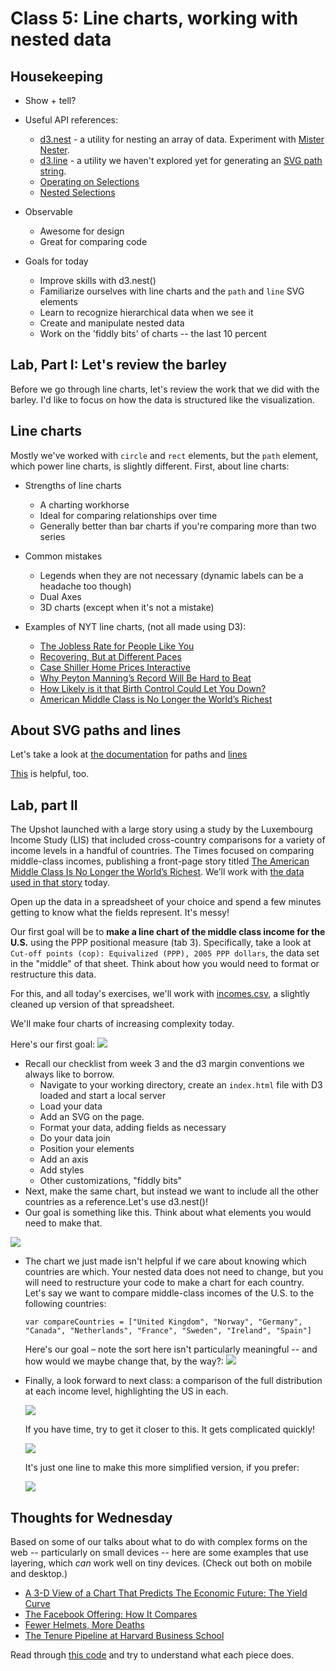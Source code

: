 # Class 5: Line charts, working with nested data

## Housekeeping
* Show + tell?
* Useful API references:
  * [d3.nest](https://github.com/mbostock/d3/wiki/Arrays#nest) - a utility for nesting an array of data. Experiment with [Mister Nester](http://bl.ocks.org/shancarter/raw/4748131/).
  * [d3.line](https://github.com/mbostock/d3/wiki/SVG-Shapes#line) - a utility we haven't explored yet for generating an [SVG path string](http://www.w3schools.com/svg/svg_path.asp).
  * [Operating on Selections](https://github.com/mbostock/d3/wiki/Selections#operating-on-selections)
  * [Nested Selections](https://bost.ocks.org/mike/nest/)
* Observable
  * Awesome for design
  * Great for comparing code


* Goals for today
  * Improve skills with d3.nest()
  * Familiarize ourselves with line charts and the `path` and `line` SVG elements
  * Learn to recognize hierarchical data when we see it
  * Create and manipulate nested data
  * Work on the 'fiddly bits' of charts -- the last 10 percent

## Lab, Part I: Let's review the barley
Before we go through line charts, let's review the work that we did with the barley. I'd like to focus on how the data is structured like the visualization. 

## Line charts
Mostly we've worked with `circle` and `rect` elements, but the `path` element, which power line charts, is slightly different. First, about line charts:

* Strengths of line charts
  * A charting workhorse
  * Ideal for comparing relationships over time
  * Generally better than bar charts if you're comparing more than two series 

* Common mistakes
  * Legends when they are not necessary (dynamic labels can be a headache too though)
  * Dual Axes
  * 3D charts (except when it's not a mistake)

* Examples of NYT line charts, (not all made using D3):
  * [The Jobless Rate for People Like You](http://www.nytimes.com/interactive/2009/11/06/business/economy/unemployment-lines.html) 
  * [Recovering, But at Different Paces](http://www.nytimes.com/interactive/2012/11/27/us/recovering-but-at-different-paces.html?ref=us)
  * [Case Shiller Home Prices Interactive](http://www.nytimes.com/interactive/2014/01/23/business/case-shiller-slider.html)
  * [Why Peyton Manning’s Record Will Be Hard to Beat](http://www.nytimes.com/interactive/2014/10/19/upshot/peyton-manning-breaks-touchdown-passing-record.html)
  * [How Likely is it that Birth Control Could Let You Down?](http://www.nytimes.com/interactive/2014/09/14/sunday-review/unplanned-pregnancies.html)
  * [American Middle Class is No Longer the World’s Richest](http://www.nytimes.com/2014/04/23/upshot/the-american-middle-class-is-no-longer-the-worlds-richest.html?abt=0002&abg=0)

## About SVG paths and lines
Let's take a look at [the documentation](http://www.w3.org/TR/SVG/paths.html) for paths and [lines](https://www.w3schools.com/graphics/svg_line.asp)

[This](roadtolarissa.com/blog/2015/02/22/svg-path-strings/) is helpful, too.

## Lab, part II
The Upshot launched with a large story using a study by the Luxembourg Income Study (LIS) that included cross-country comparisons for a variety of income levels in a handful of countries. The Times focused on comparing middle-class incomes, publishing a front-page story titled [The American Middle Class Is No Longer the World’s Richest](http://www.nytimes.com/2014/04/23/upshot/the-american-middle-class-is-no-longer-the-worlds-richest.html?abt=0002&abg=0). We’ll work with [the data used in that story](http://www.lisdatacenter.org/resources/other-databases/) today. 

Open up the data in a spreadsheet of your choice and spend a few minutes getting to know what the fields represent. It's messy!

Our first goal will be to **make a line chart of the middle class income for the U.S.** using the PPP positional measure (tab 3). Specifically, take a look at `Cut-off points (cop): Equivalized (PPP), 2005 PPP dollars`, the data set in the "middle" of that sheet. Think about how you would need to format or restructure this data. 

For this, and all today's exercises, we'll work with [incomes.csv](views/incomes.csv), a slightly cleaned up version of that spreadsheet.

We'll make four charts of increasing complexity today.

Here's our first goal:
<img src="images/step-1.png">

* Recall our checklist from week 3 and the d3 margin conventions we always like to borrow.
  * Navigate to your working directory, create an `index.html` file with D3 loaded and start a local server
  * Load your data
  * Add an SVG on the page.
  * Format your data, adding fields as necessary
  * Do your data join
  * Position your elements 
  * Add an axis
  * Add styles
  * Other customizations, "fiddly bits"
* Next, make the same chart, but instead we want to include all the other countries as a reference.Let's use d3.nest()!
* Our goal is something like this. Think about what elements you would need to make that.

<img src="images/step-2.png">

* The chart we just made isn't helpful if we care about knowing which countries are which. Your nested data does not need to change, but you will need to restructure your code to make a chart for each country. Let's say we want to compare middle-class incomes of the U.S. to the following countries:

  ```
  var compareCountries = ["United Kingdom", "Norway", "Germany", "Canada", "Netherlands", "France", "Sweden", "Ireland", "Spain"]
  ```

  Here's our goal – note the sort here isn't particularly meaningful -- and how would we maybe change that, by the way?:
  <img src="images/step-3.png">


* Finally, a look forward to next class: a comparison of the full distribution at each income level, highlighting the US in each. 

  <img src="images/step-4.png">

  If you have time, try to get it closer to this. It gets complicated quickly!

  <img src="images/step-5.png">

  It's just one line to make this more simplified version, if you prefer:

  <img src="images/step-7.png">


## Thoughts for Wednesday
Based on some of our talks about what to do with complex forms on the web -- particularly on small devices -- here are some examples that use layering, which *can* work well on tiny devices. (Check out both on mobile and desktop.)

  - [A 3-D View of a Chart That Predicts The Economic Future: The Yield Curve](http://www.nytimes.com/interactive/2015/03/19/upshot/3d-yield-curve-economic-growth.html)
  - [The Facebook Offering: How It Compares](http://www.nytimes.com/interactive/2012/05/17/business/dealbook/how-the-facebook-offering-compares.html)
  - [Fewer Helmets, More Deaths](http://www.nytimes.com/interactive/2014/03/31/science/motorcycle-helmet-laws.html)
  - [The Tenure Pipeline at Harvard Business School](http://www.nytimes.com/2013/09/08/education/harvard-case-study-gender-equity.html?ref=education)

Read through [this code](https://bl.ocks.org/mbostock/34f08d5e11952a80609169b7917d4172) and try to understand what each piece does.
